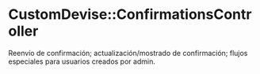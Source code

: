 # CustomDevise::ConfirmationsController

Reenvío de confirmación; actualización/mostrado de confirmación; flujos especiales para usuarios creados por admin.
